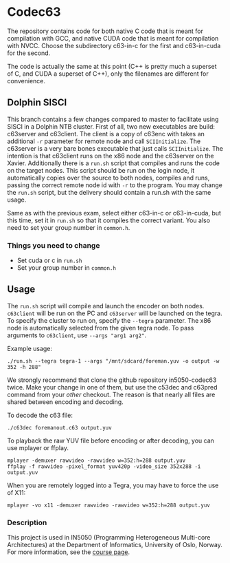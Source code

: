 # Codec63 #

The repository contains code for both native C code that is meant for compilation with GCC,
and native CUDA code that is meant for compilation with NVCC. Choose the subdirectory 
c63-in-c for the first and c63-in-cuda for the second.

The code is actually the same at this point (C++ is pretty much a superset of C,
and CUDA a superset of C++), only the filenames are different for convenience.

## Dolphin SISCI

This branch contains a few changes compared to master to facilitate using SISCI
in a Dolphin NTB cluster. First of all, two new executables are build:
c63server and c63client. The client is a copy of c63enc with takes an
additional `-r` parameter for remote node and call `SCIInitialize`. The
c63server is a very bare bones executable that just calls `SCIInitialize`. The
intention is that c63client runs on the x86 node and the c63server on the
Xavier. Additionally there is a `run.sh` script that compiles and runs the code
on the target nodes. This script should be run on the login node, it
automatically copies over the source to both nodes, compiles and runs, passing
the correct remote node id with `-r` to the program. You may change the
`run.sh` script, but the delivery should contain a run.sh with the same usage.

Same as with the previous exam, select either c63-in-c or c63-in-cuda, but this
time, set it in `run.sh` so that it compiles the correct variant. You also need
to set your group number in `common.h`.

### Things you need to change

- Set cuda or c in `run.sh`
- Set your group number in `common.h`


## Usage

The `run.sh` script will compile and launch the encoder on both nodes. `c63client`
will be run on the PC and `c63server` will be launched
on the tegra. To specify the cluster to run on, specify the `--tegra` parameter.
The x86 node is automatically selected from the given tegra node. To pass arguments
to `c63client`, use `--args "arg1 arg2"`.

Example usage:
```
./run.sh --tegra tegra-1 --args "/mnt/sdcard/foreman.yuv -o output -w 352 -h 288"
```

We strongly recommend that clone the github repository in5050-codec63 twice.
Make your change in one of them, but use the c53dec and c63pred command from your
_other_ checkout. The reason is that nearly all files are shared between encoding
and decoding.

To decode the c63 file:
```
./c63dec foremanout.c63 output.yuv
```

To playback the raw YUV file before encoding or after decoding, you can use mplayer or ffplay.
```
mplayer -demuxer rawvideo -rawvideo w=352:h=288 output.yuv
ffplay -f rawvideo -pixel_format yuv420p -video_size 352x288 -i output.yuv
```
When you are remotely logged into a Tegra, you may have to force the use of X11:
```
mplayer -vo x11 -demuxer rawvideo -rawvideo w=352:h=288 output.yuv
```


### Description ###
This project is used in IN5050 (Programming Heterogeneous Multi-core Architectures) at the Department of Informatics, University of Oslo, Norway. For more information, see the [course page](https://www.uio.no/studier/emner/matnat/ifi/IN5050/).
